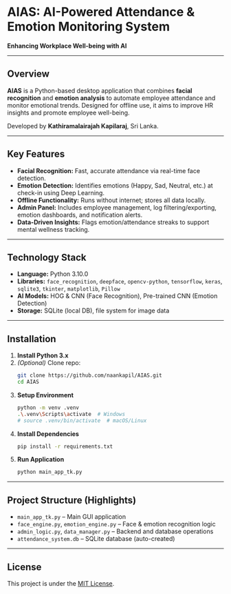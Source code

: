 # AIAS: AI-Powered Attendance & Emotion Monitoring System  
**Enhancing Workplace Well-being with AI**

----------------------------------------------------------

## Overview

**AIAS** is a Python-based desktop application that combines **facial recognition** and **emotion analysis** to automate employee attendance and monitor emotional trends. Designed for offline use, it aims to improve HR insights and promote employee well-being.

Developed by **Kathiramalairajah Kapilaraj**, Sri Lanka.

---

## Key Features

- **Facial Recognition:** Fast, accurate attendance via real-time face detection.
- **Emotion Detection:** Identifies emotions (Happy, Sad, Neutral, etc.) at check-in using Deep Learning.
- **Offline Functionality:** Runs without internet; stores all data locally.
- **Admin Panel:** Includes employee management, log filtering/exporting, emotion dashboards, and notification alerts.
- **Data-Driven Insights:** Flags emotion/attendance streaks to support mental wellness tracking.

---

## Technology Stack

- **Language:** Python 3.10.0
- **Libraries:** `face_recognition`, `deepface`, `opencv-python`, `tensorflow`, `keras`, `sqlite3`, `tkinter`, `matplotlib`, `Pillow`
- **AI Models:** HOG & CNN (Face Recognition), Pre-trained CNN (Emotion Detection)
- **Storage:** SQLite (local DB), file system for image data

---

## Installation

1. **Install Python 3.x**  
2. *(Optional)* Clone repo:  
   ```bash
   git clone https://github.com/naankapil/AIAS.git
   cd AIAS
   ```
3. **Setup Environment**  
   ```bash
   python -m venv .venv
   .\.venv\Scripts\activate  # Windows
   # source .venv/bin/activate  # macOS/Linux
   ```
4. **Install Dependencies**  
   ```bash
   pip install -r requirements.txt
   ```
5. **Run Application**  
   ```bash
   python main_app_tk.py
   ```

---

## Project Structure (Highlights)

- `main_app_tk.py` – Main GUI application  
- `face_engine.py`, `emotion_engine.py` – Face & emotion recognition logic  
- `admin_logic.py`, `data_manager.py` – Backend and database operations  
- `attendance_system.db` – SQLite database (auto-created)

---

## License

This project is under the [MIT License](LICENSE.md).
